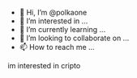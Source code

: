 - 👋 Hi, I’m @polkaone
- 👀 I’m interested in ...
- 🌱 I’m currently learning ...
- 💞️ I’m looking to collaborate on ...
- 📫 How to reach me ...

<!---
polkaone/polkaone is a ✨ special ✨ repository because its `README.md` (this file) appears on your GitHub profile.
You can click the Preview link to take a look at your changes.
--->
im interested in cripto
